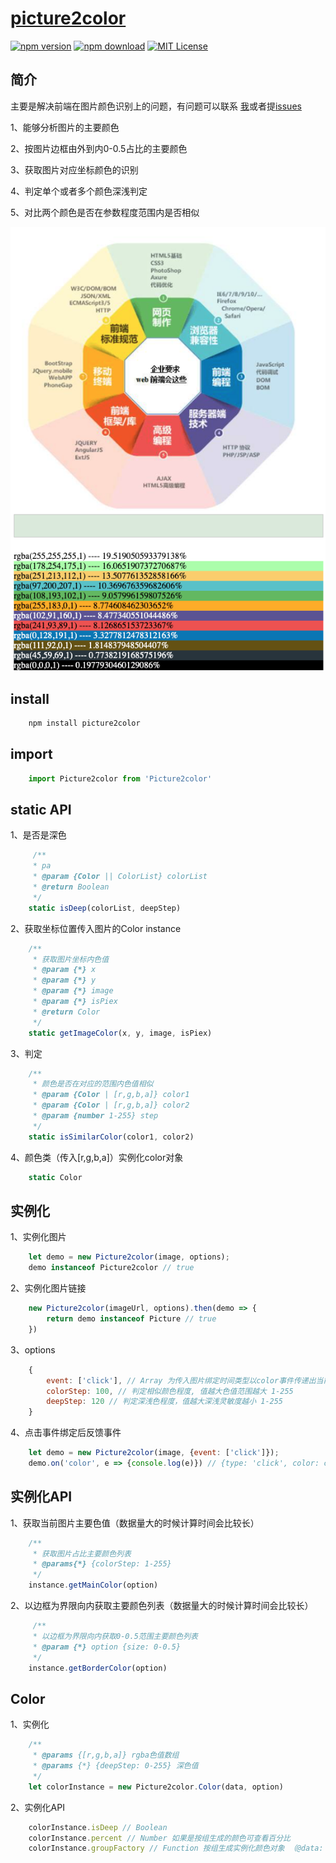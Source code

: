 # [picture2color](./)

[![npm version][npm-version-img]][npm-url]
[![npm download][npm-download-img]][npm-download]
[![MIT License][license-image]][license-url]

## 简介
主要是解决前端在图片颜色识别上的问题，有问题可以联系
[我][e-mail]或者提[issues][issues]

1、能够分析图片的主要颜色

2、按图片边框由外到内0-0.5占比的主要颜色

3、获取图片对应坐标颜色的识别

4、判定单个或者多个颜色深浅判定

5、对比两个颜色是否在参数程度范围内是否相似

![img][demo-img]

## install
``` bash
    npm install picture2color
```

## import

```javascript
    import Picture2color from 'Picture2color'
```

## static API

1、是否是深色
```javascript
     /**
     * pa
     * @param {Color || ColorList} colorList
     * @return Boolean
     */
    static isDeep(colorList, deepStep)
```
2、获取坐标位置传入图片的Color instance
```javascript
    /**
     * 获取图片坐标内色值
     * @param {*} x
     * @param {*} y
     * @param {*} image
     * @param {*} isPiex
     * @return Color
     */
    static getImageColor(x, y, image, isPiex)
```
3、判定
```javascript
    /**
     * 颜色是否在对应的范围内色值相似
     * @param {Color | [r,g,b,a]} color1
     * @param {Color | [r,g,b,a]} color2
     * @param {number 1-255} step
     */
    static isSimilarColor(color1, color2)
```
4、颜色类（传入[r,g,b,a]）实例化color对象
```javascript
    static Color
```
## 实例化

1、实例化图片
```javascript
    let demo = new Picture2color(image, options);
    demo instanceof Picture2color // true
```

2、实例化图片链接
```javascript
    new Picture2color(imageUrl, options).then(demo => {
        return demo instanceof Picture // true
    })
```
3、options
```javascript
    {
        event: ['click'], // Array 为传入图片绑定时间类型以color事件传递出当前事件坐标Color
        colorStep: 100, // 判定相似颜色程度, 值越大色值范围越大 1-255
        deepStep: 120 // 判定深浅色程度，值越大深浅灵敏度越小 1-255
    }
```
4、点击事件绑定后反馈事件
```javascript
    let demo = new Picture2color(image, {event: ['click']});
    demo.on('color', e => {console.log(e)}) // {type: 'click', color: color}
```

## 实例化API

1、获取当前图片主要色值（数据量大的时候计算时间会比较长）

```javascript
    /**
     * 获取图片占比主要颜色列表
     * @params{*} {colorStep: 1-255}
     */
    instance.getMainColor(option)
```
2、以边框为界限向内获取主要颜色列表（数据量大的时候计算时间会比较长）
```javascript
     /**
     * 以边框为界限向内获取0-0.5范围主要颜色列表
     * @param {*} option {size: 0-0.5}
     */
    instance.getBorderColor(option)
```

## Color

1、实例化
```javascript
    /**
     * @params {[r,g,b,a]} rgba色值数组
     * @params {*} {deepStep: 0-255} 深色值
     */
    let colorInstance = new Picture2color.Color(data, option)
```
2、实例化API

```javascript
    colorInstance.isDeep // Boolean
    colorInstance.percent // Number 如果是按组生成的颜色可查看百分比
    colorInstance.groupFactory // Function 按组生成实例化颜色对象 （@data: [rgba] @option: {deepStep}）
```

[demo-img]: ./assets/color.png

[npm-version-img]: https://img.shields.io/npm/v/picture2color
[npm-url]: https://www.npmjs.com/package/picture2color

[npm-download-img]: https://img.shields.io/npm/dw/picture2color.svg?style=flat
[npm-download]: https://npmcharts.com/compare/picture2color?minimal=true

[license-image]: https://img.shields.io/badge/license-MIT-blue.svg?style=flat
[license-url]: LICENSE

[e-mail]: mailto://729779978@qq.com

[issues]: https://github.com/sheldonWan/picture2color/issues